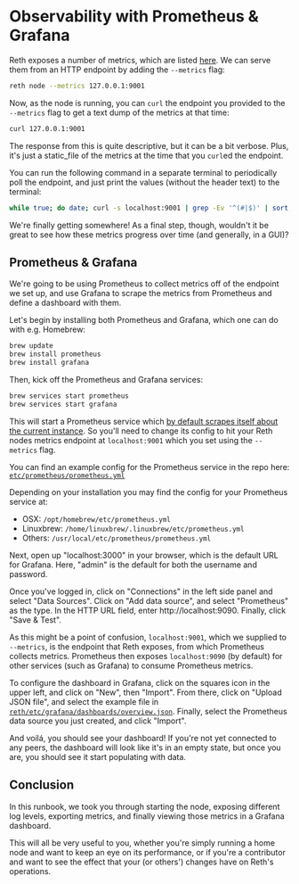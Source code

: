 # Observability with Prometheus & Grafana

Reth exposes a number of metrics, which are listed [here][metrics]. We can serve them from an HTTP endpoint by adding the `--metrics` flag:

```bash
reth node --metrics 127.0.0.1:9001
```

Now, as the node is running, you can `curl` the endpoint you provided to the `--metrics` flag to get a text dump of the metrics at that time:

```bash
curl 127.0.0.1:9001
```

The response from this is quite descriptive, but it can be a bit verbose. Plus, it's just a static_file of the metrics at the time that you `curl`ed the endpoint.

You can run the following command in a separate terminal to periodically poll the endpoint, and just print the values (without the header text) to the terminal:

```bash
while true; do date; curl -s localhost:9001 | grep -Ev '^(#|$)' | sort; echo; sleep 10; done
```

We're finally getting somewhere! As a final step, though, wouldn't it be great to see how these metrics progress over time (and generally, in a GUI)?

## Prometheus & Grafana

We're going to be using Prometheus to collect metrics off of the endpoint we set up, and use Grafana to scrape the metrics from Prometheus and define a dashboard with them.

Let's begin by installing both Prometheus and Grafana, which one can do with e.g. Homebrew:

<!-- TODO: Provide cross-platform guidance -->

```bash
brew update
brew install prometheus
brew install grafana
```

Then, kick off the Prometheus and Grafana services:

```bash
brew services start prometheus
brew services start grafana
```

This will start a Prometheus service which [by default scrapes itself about the current instance](https://prometheus.io/docs/introduction/first_steps/#:~:text=The%20job%20contains%20a%20single,%3A%2F%2Flocalhost%3A9090%2Fmetrics.). So you'll need to change its config to hit your Reth nodes metrics endpoint at `localhost:9001` which you set using the `--metrics` flag.

You can find an example config for the Prometheus service in the repo here: [`etc/prometheus/prometheus.yml`](https://github.com/paradigmxyz/reth/blob/main/etc/prometheus/prometheus.yml)

Depending on your installation you may find the config for your Prometheus service at:

- OSX: `/opt/homebrew/etc/prometheus.yml`
- Linuxbrew: `/home/linuxbrew/.linuxbrew/etc/prometheus.yml`
- Others: `/usr/local/etc/prometheus/prometheus.yml`

Next, open up "localhost:3000" in your browser, which is the default URL for Grafana. Here, "admin" is the default for both the username and password.

Once you've logged in, click on "Connections" in the left side panel and select "Data Sources". Click on "Add data source", and select "Prometheus" as the type. In the HTTP URL field, enter http://localhost:9090. Finally, click "Save & Test".

As this might be a point of confusion, `localhost:9001`, which we supplied to `--metrics`, is the endpoint that Reth exposes, from which Prometheus collects metrics. Prometheus then exposes `localhost:9090` (by default) for other services (such as Grafana) to consume Prometheus metrics.

To configure the dashboard in Grafana, click on the squares icon in the upper left, and click on "New", then "Import". From there, click on "Upload JSON file", and select the example file in [`reth/etc/grafana/dashboards/overview.json`](https://github.com/paradigmxyz/reth/blob/main/etc/grafana/dashboards/overview.json). Finally, select the Prometheus data source you just created, and click "Import".

And voilá, you should see your dashboard! If you're not yet connected to any peers, the dashboard will look like it's in an empty state, but once you are, you should see it start populating with data.

## Conclusion

In this runbook, we took you through starting the node, exposing different log levels, exporting metrics, and finally viewing those metrics in a Grafana dashboard.

This will all be very useful to you, whether you're simply running a home node and want to keep an eye on its performance, or if you're a contributor and want to see the effect that your (or others') changes have on Reth's operations.

[installation]: ../installation/installation.md
[release-profile]: https://doc.rust-lang.org/cargo/reference/profiles.html#release
[docs]: https://github.com/paradigmxyz/reth/tree/main/docs
[metrics]: https://github.com/paradigmxyz/reth/blob/main/docs/design/metrics.md#current-metrics
